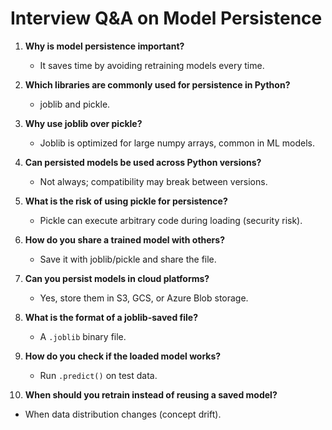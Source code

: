 # Interview Q&A on Model Persistence

1. **Why is model persistence important?**
   - It saves time by avoiding retraining models every time.

2. **Which libraries are commonly used for persistence in Python?**
   - joblib and pickle.

3. **Why use joblib over pickle?**
   - Joblib is optimized for large numpy arrays, common in ML models.

4. **Can persisted models be used across Python versions?**
   - Not always; compatibility may break between versions.

5. **What is the risk of using pickle for persistence?**
   - Pickle can execute arbitrary code during loading (security risk).

6. **How do you share a trained model with others?**
   - Save it with joblib/pickle and share the file.

7. **Can you persist models in cloud platforms?**
   - Yes, store them in S3, GCS, or Azure Blob storage.

8. **What is the format of a joblib-saved file?**
   - A `.joblib` binary file.

9. **How do you check if the loaded model works?**
   - Run `.predict()` on test data.

10. **When should you retrain instead of reusing a saved model?**
   - When data distribution changes (concept drift).